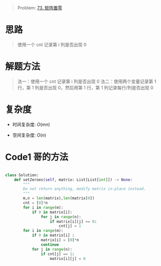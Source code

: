 > Problem: [73. 矩阵置零](https://leetcode.cn/problems/set-matrix-zeroes/description/)

# 思路

> 使用一个 cnt 记录第 i 列是否出现 0

# 解题方法

> 法一：使用一个 cnt 记录第 i 列是否出现 0
> 法二：使用两个变量记录第 1 行，第 1 列是否出现 0，然后用第 1 行，第 1 列记录每行/列是否出现 0

# 复杂度

- 时间复杂度: $O(mn)$

- 空间复杂度: $O(n)$

# Code1 哥的方法

```Python []

class Solution:
    def setZeroes(self, matrix: List[List[int]]) -> None:
        """
        Do not return anything, modify matrix in-place instead.
        """
        m,n = len(matrix),len(matrix[0])
        cnt = [0]*n
        for i in range(m):
            if 0 in matrix[i]:
                for j in range(n):
                    if matrix[i][j] == 0:
                        cnt[j] = 1
        for i in range(m):
            if 0 in matrix[i] :
                matrix[i] = [0]*n
                continue
            for j in range(n):
                if cnt[j] == 1:
                    matrix[i][j] = 0
```
